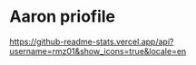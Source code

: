 # Aaron priofile


https://github-readme-stats.vercel.app/api?username=rmz01&show_icons=true&locale=en
